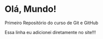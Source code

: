 # Olá, Mundo!
Primeiro Repositório do curso de Git e GitHub

Essa linha eu adicionei diretamente no site!!!
